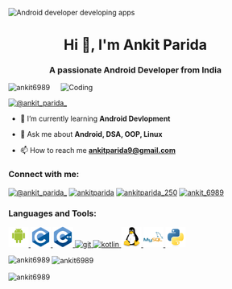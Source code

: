 ![Android developer developing apps](https://github.com/Ankit6989/Ankit6989/assets/114300894/b4468d27-b5cf-457b-8aa6-6eaf68f0f775)

<h1 align="center">Hi 👋, I'm Ankit Parida</h1>
<h3 align="center">A passionate Android Developer from India</h3>
<image align="right" alt="Coding" width="400" src="https://imgs.search.brave.com/OC_3jYWo7N4Vax_ChTiZvZg9fSZnZpaPaXPKqf2qD80/rs:fit:800:600:1/g:ce/aHR0cHM6Ly9jZG4u/ZHJpYmJibGUuY29t/L3VzZXJzLzkyNjUz/Ny9zY3JlZW5zaG90/cy80NTAyOTI0L3B5/dGhvbi0yLmdpZg.gif">

<p align="left"> <img src="https://komarev.com/ghpvc/?username=ankit6989&label=Profile%20views&color=0e75b6&style=flat" alt="ankit6989" /> </p>

<p align="left"> <a href="https://twitter.com/@ankit_parida_" target="blank"><img src="https://img.shields.io/twitter/follow/@ankit_parida_?logo=twitter&style=for-the-badge" alt="@ankit_parida_" /></a> </p>

- 🌱 I’m currently learning **Android Devlopment**

- 💬 Ask me about **Android, DSA, OOP, Linux**

- 📫 How to reach me **ankitparida9@gmail.com**

<h3 align="left">Connect with me:</h3>
<p align="left">
<a href="https://twitter.com/@ankit_parida_" target="blank"><img align="center" src="https://raw.githubusercontent.com/rahuldkjain/github-profile-readme-generator/master/src/images/icons/Social/twitter.svg" alt="@ankit_parida_" height="30" width="40" /></a>
<a href="https://linkedin.com/in/ankit parida" target="blank"><img align="center" src="https://raw.githubusercontent.com/rahuldkjain/github-profile-readme-generator/master/src/images/icons/Social/linked-in-alt.svg" alt="ankitparida" height="30" width="40" /></a>
<a href="https://instagram.com/ankitparida_250" target="blank"><img align="center" src="https://raw.githubusercontent.com/rahuldkjain/github-profile-readme-generator/master/src/images/icons/Social/instagram.svg" alt="ankitparida_250" height="30" width="40" /></a>
<a href="https://www.leetcode.com/ankit_6989" target="blank"><img align="center" src="https://raw.githubusercontent.com/rahuldkjain/github-profile-readme-generator/master/src/images/icons/Social/leet-code.svg" alt="ankit_6989" height="30" width="40" /></a>
</p>

<h3 align="left">Languages and Tools:</h3>
<p align="left"> <a href="https://developer.android.com" target="_blank" rel="noreferrer"> <img src="https://raw.githubusercontent.com/devicons/devicon/master/icons/android/android-original-wordmark.svg" alt="android" width="40" height="40"/> </a> <a href="https://www.cprogramming.com/" target="_blank" rel="noreferrer"> <img src="https://raw.githubusercontent.com/devicons/devicon/master/icons/c/c-original.svg" alt="c" width="40" height="40"/> </a> <a href="https://www.w3schools.com/cpp/" target="_blank" rel="noreferrer"> <img src="https://raw.githubusercontent.com/devicons/devicon/master/icons/cplusplus/cplusplus-original.svg" alt="cplusplus" width="40" height="40"/> </a> <a href="https://git-scm.com/" target="_blank" rel="noreferrer"> <img src="https://www.vectorlogo.zone/logos/git-scm/git-scm-icon.svg" alt="git" width="40" height="40"/> </a> <a href="https://kotlinlang.org" target="_blank" rel="noreferrer"> <img src="https://www.vectorlogo.zone/logos/kotlinlang/kotlinlang-icon.svg" alt="kotlin" width="40" height="40"/> </a> <a href="https://www.linux.org/" target="_blank" rel="noreferrer"> <img src="https://raw.githubusercontent.com/devicons/devicon/master/icons/linux/linux-original.svg" alt="linux" width="40" height="40"/> </a> <a href="https://www.mysql.com/" target="_blank" rel="noreferrer"> <img src="https://raw.githubusercontent.com/devicons/devicon/master/icons/mysql/mysql-original-wordmark.svg" alt="mysql" width="40" height="40"/> </a> <a href="https://www.python.org" target="_blank" rel="noreferrer"> <img src="https://raw.githubusercontent.com/devicons/devicon/master/icons/python/python-original.svg" alt="python" width="40" height="40"/> </a> </p>

<p><img align="left" src="https://github-readme-stats.vercel.app/api/top-langs?username=ankit6989&show_icons=true&locale=en&layout=compact" alt="ankit6989" /></p>

<p>&nbsp;<img align="center" src="https://github-readme-stats.vercel.app/api?username=ankit6989&show_icons=true&locale=en" alt="ankit6989" /></p>

<p><img align="center" src="https://github-readme-streak-stats.herokuapp.com/?user=ankit6989&" alt="ankit6989" /></p>
